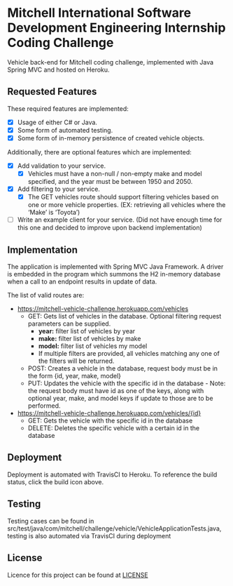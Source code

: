 # Mitchell International Software Development Engineering Internship Coding Challenge

Vehicle back-end for Mitchell coding challenge, implemented with Java Spring MVC and hosted on Heroku.

## Requested Features
These required features are implemented:
 - [x] Usage of either C# or Java.
 - [x] Some form of automated testing.
 - [x] Some form of in-memory persistence of created vehicle objects.

Additionally, there are optional features which are implemented:
 - [x] Add validation to your service.
    - [x] Vehicles must have a non-null / non-empty make and model specified, and the year must be between
      1950 and 2050.
 - [x] Add filtering to your service.
    - [x] The GET vehicles route should support filtering vehicles based on one or more vehicle properties. (EX:
          retrieving all vehicles where the ‘Make’ is ‘Toyota’)
 - [ ] Write an example client for your service. (Did not have enough time for this one and decided to improve upon
 backend implementation)

## Implementation

The application is implemented with Spring MVC Java Framework. A driver is embedded in the program which summons the H2
in-memory database when a call to an endpoint results in update of data.

The list of valid routes are:
 - https://mitchell-vehicle-challenge.herokuapp.com/vehicles
    - GET: Gets list of vehicles in the database. Optional filtering request parameters can be supplied.
        - **year:** filter list of vehicles by year
        - **make:** filter list of vehicles by make
        - **model:** filter list of vehicles my model
        - If multiple filters are provided, all vehicles matching any one of the filters will be returned.
    - POST: Creates a vehicle in the database, request body must be in the form {id, year, make, model}
    - PUT: Updates the vehicle with the specific id in the database - Note: the request body must have id as one of the
    keys, along with optional year, make, and model keys if update to those are to be performed.
 - https://mitchell-vehicle-challenge.herokuapp.com/vehicles/{id}
    - GET: Gets the vehicle with the specific id in the database
    - DELETE: Deletes the specific vehicle with a certain id in the database
    
## Deployment

Deployment is automated with TravisCI to Heroku. To reference the build status, click the build icon above.

## Testing

Testing cases can be found in src/test/java/com/mitchell/challenge/vehicle/VehicleApplicationTests.java, testing is also
automated via TravisCI during deployment

## License

Licence for this project can be found at [LICENSE](LICENSE)

